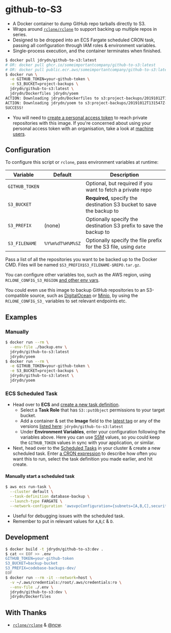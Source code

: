 # github-to-S3

- A Docker container to dump GitHub repo tarballs directly to S3.
- Wraps around [`rclone/rclone`](https://hub.docker.com/r/rclone/rclone) to support backing up multiple repos in series.
- Designed to be dropped into an ECS Fargate scheduled CRON task, passing all configuration through IAM roles & environment variables.
- Single-process execution, and the container terminates when finished.

```sh
$ docker pull jdrydn/github-to-s3:latest
# OR: docker pull ghcr.io/someimportantcompany/github-to-s3:latest
# OR: docker pull public.ecr.aws/someimportantcompany/github-to-s3:latest
$ docker run \
  -e GITHUB_TOKEN=your-github-token \
  -e S3_BUCKET=project-backups \
  jdrydn/github-to-s3:latest \
  jdrydn/Dockerfiles jdrydn/yoem
ACTION: Downloading jdrydn/Dockerfiles to s3:project-backups/20191012T131547Z-jdrydn-Dockerfiles.tar.gz
ACTION: Downloading jdrydn/yoem to s3:project-backups/20191012T131547Z-jdrydn-yoem.tar.gz
SUCCESS!
```

- You will need to [create a personal access token](https://help.github.com/en/articles/creating-a-personal-access-token-for-the-command-line) to reach private repositories with this image. If you're concerned about using your personal access token with an organisation, take a look at [machine users](https://developer.github.com/v3/guides/managing-deploy-keys/#machine-users).

## Configuration

To configure this script or `rclone`, pass environment variables at runtime:

| Variable | Default | Description |
| ---- | ---- | ---- |
| `GITHUB_TOKEN` || Optional, but required if you want to fetch a private repo |
| `S3_BUCKET` || **Required,** specify the destination S3 bucket to save the backup to |
| `S3_PREFIX` | (none) | Optionally specify the destination S3 prefix to save the backup to |
| `S3_FILENAME` | `%Y%m%dT%H%M%SZ` | Optionally specify the file prefix for the S3 file, using `date` |

Pass a list of all the repositories you want to be backed up to the Docker CMD. Files will be named `$S3_PREFIX$S3_FILENAME-$REPO.tar.gz`.

You can configure other variables too, such as the AWS region, using `RCLONE_CONFIG_S3_REGION` [and other env vars](https://rclone.org/docs/#environment-variables).

You could even use this image to backup GitHub repositories to an S3-compatible source, such as [DigitalOcean](https://www.digitalocean.com/products/spaces/) or [Minio](https://min.io/), by using the `RCLONE_CONFIG_S3_` variables to set relevant endpoints etc.

## Examples

### Manually

```sh
$ docker run --rm \
  --env-file ./backup.env \
  jdrydn/github-to-s3:latest
  jdrydn/yoem
$ docker run --rm \
  -e GITHUB_TOKEN=your-github-token \
  -e S3_BUCKET=project-backups \
  jdrydn/github-to-s3:latest \
  jdrydn/yoem
```

### ECS Scheduled Task

- Head over to **ECS** and [create a new task definition](https://docs.aws.amazon.com/AmazonECS/latest/developerguide/create-task-definition.html).
  - Select a **Task Role** that has `S3::putObject` permissions to your target bucket.
  - Add a container & set the **Image** field to the [latest tag](https://hub.docker.com/r/jdrydn/github-to-s3) or any of the versions [listed here](https://hub.docker.com/r/jdrydn/github-to-s3/tags): `jdrydn/github-to-s3:latest`
  - Under **Environment Variables**, enter your configuration following the variables above. Here you can use [SSM](https://docs.aws.amazon.com/AmazonECS/latest/developerguide/specifying-sensitive-data.html) values, so you could keep the `GITHUB_TOKEN` values in sync with your application, or similar.
- Next, head over to the [Scheduled Tasks](https://docs.aws.amazon.com/AmazonECS/latest/developerguide/scheduling_tasks.html) in your cluster & create a new scheduled task. Enter [a CRON expression](https://docs.aws.amazon.com/AmazonCloudWatch/latest/events/ScheduledEvents.html#CronExpressions) to describe how often you want this to run, select the task definition you made earlier, and hit create.

#### Manually start a scheduled task

```sh
$ aws ecs run-task \
  --cluster default \
  --task-definition database-backup \
  --launch-type FARGATE \
  --network-configuration 'awsvpcConfiguration={subnets=[A,B,C],securityGroups=[D],assignPublicIp=ENABLED}'
```

- Useful for debugging issues with the scheduled task.
- Remember to put in relevant values for `A`,`B`,`C` & `D`.

## Development

```sh
$ docker build -t jdrydn/github-to-s3:dev .
$ cat << EOF >> .env
GITHUB_TOKEN=your-github-token
S3_BUCKET=backup-bucket
S3_PREFIX=codebase-backups-dev/
EOF
$ docker run --rm -it --network=host \
  -v ~/.aws/credentials:/root/.aws/credentials:ro \
  --env-file ./.env \
  jdrydn/github-to-s3:dev \
  jdrydn/Dockerfiles
```

## With Thanks

- [`rclone/rclone`](https://github.com/rclone/rclone) & [@ncw](https://github.com/ncw).
